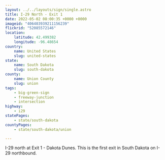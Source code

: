 ```yaml
---
layout: ../../layouts/sign/single.astro
title: I-29 North - Exit 1
date: 2022-05-02 08:00:35 +0000 +0000
imageid: "406403939211156239"
flickrid: "52085572146"
location:
    latitude: 42.499382
    longitude: -96.48654
country:
    name: United States
    slug: united-states
state:
    name: South Dakota
    slug: south-dakota
county:
    name: Union County
    slug: union
tags:
    - big-green-sign
    - freeway-junction
    - intersection
highway:
    - i29
statePages:
    - state/south-dakota
countyPages:
    - state/south-dakota/union

---
```

I-29 north at Exit 1 - Dakota Dunes.  This is the first exit in South Dakota on I-29 northbound.